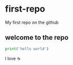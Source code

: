 # first-repo
My first repo on the github
## welcome to the repo
```python
print('hello world')
```
I love ☕
